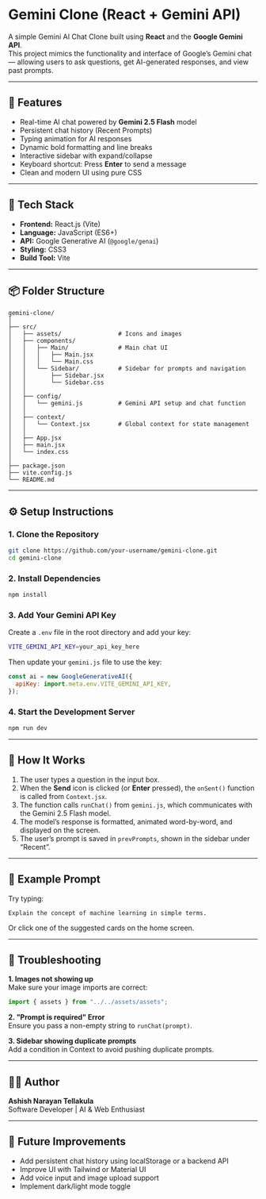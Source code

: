 # Gemini Clone (React + Gemini API)

A simple Gemini AI Chat Clone built using **React** and the **Google Gemini API**.  
This project mimics the functionality and interface of Google’s Gemini chat — allowing users to ask questions, get AI-generated responses, and view past prompts.

---

## 🚀 Features

- Real-time AI chat powered by **Gemini 2.5 Flash** model
- Persistent chat history (Recent Prompts)
- Typing animation for AI responses
- Dynamic bold formatting and line breaks
- Interactive sidebar with expand/collapse
- Keyboard shortcut: Press **Enter** to send a message
- Clean and modern UI using pure CSS

---

## 🧩 Tech Stack

- **Frontend:** React.js (Vite)
- **Language:** JavaScript (ES6+)
- **API:** Google Generative AI (`@google/genai`)
- **Styling:** CSS3
- **Build Tool:** Vite

---

## 📦 Folder Structure

```
gemini-clone/
│
├── src/
│   ├── assets/                # Icons and images
│   ├── components/
│   │   ├── Main/              # Main chat UI
│   │   │   ├── Main.jsx
│   │   │   └── Main.css
│   │   └── Sidebar/           # Sidebar for prompts and navigation
│   │       ├── Sidebar.jsx
│   │       └── Sidebar.css
│   │
│   ├── config/
│   │   └── gemini.js          # Gemini API setup and chat function
│   │
│   ├── context/
│   │   └── Context.jsx        # Global context for state management
│   │
│   ├── App.jsx
│   ├── main.jsx
│   └── index.css
│
├── package.json
├── vite.config.js
└── README.md
```

---

## ⚙️ Setup Instructions

### 1. Clone the Repository

```bash
git clone https://github.com/your-username/gemini-clone.git
cd gemini-clone
```

### 2. Install Dependencies

```bash
npm install
```

### 3. Add Your Gemini API Key

Create a `.env` file in the root directory and add your key:

```bash
VITE_GEMINI_API_KEY=your_api_key_here
```

Then update your `gemini.js` file to use the key:

```js
const ai = new GoogleGenerativeAI({
  apiKey: import.meta.env.VITE_GEMINI_API_KEY,
});
```

### 4. Start the Development Server

```bash
npm run dev
```


---

## 💬 How It Works

1. The user types a question in the input box.
2. When the **Send** icon is clicked (or **Enter** pressed), the `onSent()` function is called from `Context.jsx`.
3. The function calls `runChat()` from `gemini.js`, which communicates with the Gemini 2.5 Flash model.
4. The model’s response is formatted, animated word-by-word, and displayed on the screen.
5. The user’s prompt is saved in `prevPrompts`, shown in the sidebar under “Recent”.

---

## 🧠 Example Prompt

Try typing:

```
Explain the concept of machine learning in simple terms.
```

Or click one of the suggested cards on the home screen.

---

## 🔧 Troubleshooting

**1. Images not showing up**  
Make sure your image imports are correct:

```js
import { assets } from "../../assets/assets";
```

**2. "Prompt is required" Error**  
Ensure you pass a non-empty string to `runChat(prompt)`.

**3. Sidebar showing duplicate prompts**  
Add a condition in Context to avoid pushing duplicate prompts.

---

## 🧑‍💻 Author

**Ashish Narayan Tellakula**  
Software Developer | AI & Web Enthusiast


---

## 🌟 Future Improvements

- Add persistent chat history using localStorage or a backend API
- Improve UI with Tailwind or Material UI
- Add voice input and image upload support
- Implement dark/light mode toggle
